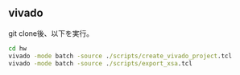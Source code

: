 
## vivado

git clone後、以下を実行。

```cmd
cd hw
vivado -mode batch -source ./scripts/create_vivado_project.tcl
vivado -mode batch -source ./scripts/export_xsa.tcl
```